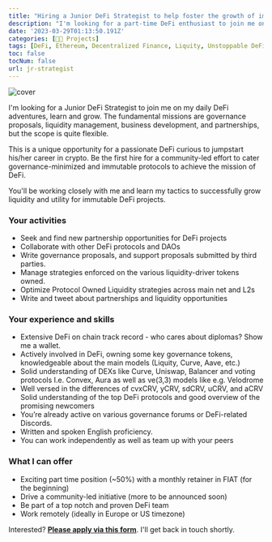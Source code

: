 ```yaml
---
title: "Hiring a Junior DeFi Strategist to help foster the growth of immutable protocols"
description: "I'm looking for a part-time DeFi enthusiast to join me on my adventures growing liquidity and utility for key unstoppable tokens. If harnessing the power of unstoppable code is something you like to do on the weekends, this mission is a fit for you."
date: '2023-03-29T01:13:50.191Z'
categories: [👩‍🔧 Projects]
tags: [DeFi, Ethereum, Decentralized Finance, Liquity, Unstoppable DeFi, Lending]
toc: false
tocNum: false
url: jr-strategist
---
```


![cover](/img/2023/jr-strategist/jr-strategist-cover.png)

I'm looking for a Junior DeFi Strategist to join me on my daily DeFi adventures, learn and grow. The fundamental missions are governance proposals, liquidity management, business development, and partnerships, but the scope is quite flexible.

This is a unique opportunity for a passionate DeFi curious to jumpstart his/her career in crypto. Be the first hire for a community-led effort to cater governance-minimized and immutable protocols to achieve the mission of DeFi. 

You'll be working closely with me and learn my tactics to successfully grow liquidity and utility for immutable DeFi projects.

### Your activities
- Seek and find new partnership opportunities for DeFi projects
- Collaborate with other DeFi protocols and DAOs
- Write governance proposals, and support proposals submitted by third parties.
- Manage strategies enforced on the various liquidity-driver tokens owned.
- Optimize Protocol Owned Liquidity strategies across main net and L2s
- Write and tweet about partnerships and liquidity opportunities

### Your experience and skills

- Extensive DeFi on chain track record - who cares about diplomas? Show me a wallet.
- Actively involved in DeFi, owning some key governance tokens, knowledgeable about the main models (Liquity, Curve, Aave, etc.)
- Solid understanding of DEXs like Curve, Uniswap, Balancer and voting protocols I.e.  Convex, Aura as well as ve(3,3) models like e.g. Velodrome
- Well versed in the differences of cvxCRV, yCRV, sdCRV, uCRV, and aCRV
Solid understanding of the top DeFi protocols and good overview of the promising newcomers
- You’re already active on various governance forums or DeFi-related Discords.
- Written and spoken English proficiency. 
- You can work independently as well as team up with your peers

### What I can offer

- Exciting part time position (~50%) with a monthly retainer in FIAT (for the beginning)
- Drive a community-led initiative (more to be announced soon)
- Be part of a top notch and proven DeFi team 
- Work remotely (ideally in Europe or US timezone)

Interested? **[Please apply via this form](https://forms.gle/6qaXgkczuhiaqNTV6)**. I'll get back in touch shortly.